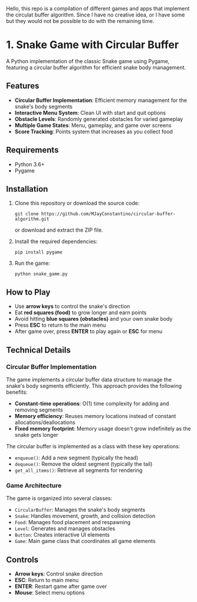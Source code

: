 Hello, this repo is a compilation of different games and apps that implement the circulat buffer algorithm. Since I have no creative idea, or I have some but they would not be possible to do with the remaining time.


# 1. Snake Game with Circular Buffer

A Python implementation of the classic Snake game using Pygame, featuring a circular buffer algorithm for efficient snake body management.

## Features

- **Circular Buffer Implementation**: Efficient memory management for the snake's body segments
- **Interactive Menu System**: Clean UI with start and quit options
- **Obstacle Levels**: Randomly generated obstacles for varied gameplay
- **Multiple Game States**: Menu, gameplay, and game over screens
- **Score Tracking**: Points system that increases as you collect food

## Requirements

- Python 3.6+
- Pygame

## Installation

1. Clone this repository or download the source code:
   ```
   git clone https://github.com/MJayConstantino/circular-buffer-algorithm.git
   ```
   or download and extract the ZIP file.

2. Install the required dependencies:
   ```
   pip install pygame
   ```

3. Run the game:
   ```
   python snake_game.py
   ```

## How to Play

- Use **arrow keys** to control the snake's direction
- Eat **red squares (food)** to grow longer and earn points
- Avoid hitting **blue squares (obstacles)** and your own snake body
- Press **ESC** to return to the main menu
- After game over, press **ENTER** to play again or **ESC** for menu

## Technical Details

### Circular Buffer Implementation

The game implements a circular buffer data structure to manage the snake's body segments efficiently. This approach provides the following benefits:

- **Constant-time operations**: O(1) time complexity for adding and removing segments
- **Memory efficiency**: Reuses memory locations instead of constant allocations/deallocations
- **Fixed memory footprint**: Memory usage doesn't grow indefinitely as the snake gets longer

The circular buffer is implemented as a class with these key operations:
- `enqueue()`: Add a new segment (typically the head)
- `dequeue()`: Remove the oldest segment (typically the tail)
- `get_all_items()`: Retrieve all segments for rendering

### Game Architecture

The game is organized into several classes:
- `CircularBuffer`: Manages the snake's body segments
- `Snake`: Handles movement, growth, and collision detection
- `Food`: Manages food placement and respawning
- `Level`: Generates and manages obstacles
- `Button`: Creates interactive UI elements
- `Game`: Main game class that coordinates all game elements

## Controls

- **Arrow keys**: Control snake direction
- **ESC**: Return to main menu
- **ENTER**: Restart game after game over
- **Mouse**: Select menu options
